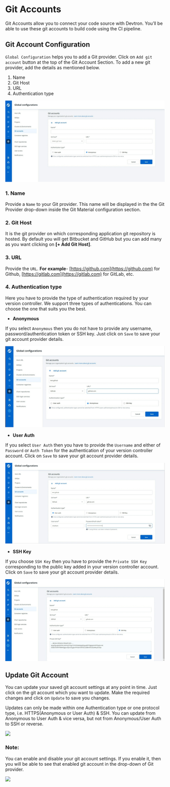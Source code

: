 # Git Accounts

Git Accounts allow you to connect your code source with Devtron. You’ll be able to use these git accounts to build code using the CI pipeline.

## Git Account Configuration

`Global Configuration` helps you to add a Git provider. Click on `Add git account` button at the top of the Git Account Section. To add a new git provider, add the details as mentioned below.

1. Name
2. Git Host
3. URL
4. Authentication type


![](../../setup/global-configurations/images/git-accounts.jpg)

### 1. Name

Provide a `Name` to your Git provider. This name will be displayed in the the Git Provider drop-down inside the Git Material configuration section.

### 2. Git Host

It is the git provider on which corresponding application git repository is hosted. By default you will get Bitbucket and GitHub but you can add many as you want clicking on **[+ Add Git Host]**.

### 3. URL

Provide the `URL`. **For example**- [https://github.com](https://github.com) for Github, [https://gitlab.com](https://gitlab.com) for GitLab, etc.

### 4. Authentication type

Here you have to provide the type of authentication required by your version controller. We support three types of authentications. You can choose the one that suits you the best.

* **Anonymous**

If you select `Anonymous` then you do not have to provide any username, password/authentication token or SSH key. Just click on `Save` to save your git account provider details.

![](../../setup/global-configurations/images/git-accounts-anonymous.jpg)

* **User Auth**

If you select `User Auth` then you have to provide the `Username` and either of `Password` or `Auth Token` for the authentication of your version controller account. Click on `Save` to save your git account provider details.

![](../../setup/global-configurations/images/git-accounts-user-auth.jpg)

* **SSH Key**

If you choose `SSH Key` then you have to provide the `Private SSH Key` corresponding to the public key added in your version controller account. Click on `Save` to save your git account provider details.

![](../../setup/global-configurations/images/git-accounts-ssh.jpg)

## Update Git Account

You can update your saved git account settings at any point in time. Just click on the git account which you want to update. Make the required changes and click on `Update` to save you changes.

Updates can only be made within one Authentication type or one protocol type, i.e. HTTPS(Anonymous or User Auth) & SSH. You can update from Anonymous to User Auth & vice versa, but not from Anonymous/User Auth to SSH or reverse.

![](../../.gitbook/assets/git-accounts-5.png)

### Note:

You can enable and disable your git account settings. If you enable it, then you will be able to see that enabled git account in the drop-down of Git provider.

![](../../.gitbook/assets/git-accounts-6.png)
